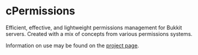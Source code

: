 cPermissions
============

Efficient, effective, and lightweight permissions management for Bukkit servers. Created with a mix of concepts from various permissions systems.

Information on use may be found on the [project page](http://cmastudios.me/cpermissions/).

